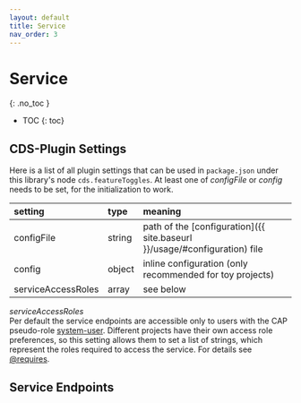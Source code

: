 ```yaml
---
layout: default
title: Service
nav_order: 3
---
```


<!-- prettier-ignore-start -->
# Service
{: .no_toc }
<!-- prettier-ignore-end -->

<!-- prettier-ignore -->
- TOC
{: toc}

## CDS-Plugin Settings

Here is a list of all plugin settings that can be used in `package.json` under this library's node
`cds.featureToggles`. At least one of _configFile_ or _config_ needs to be set, for the initialization to work.

| setting            | type   | meaning                                                                   |
| :----------------- | :----- | :------------------------------------------------------------------------ |
| configFile         | string | path of the [configuration]({{ site.baseurl }}/usage/#configuration) file |
| config             | object | inline configuration (only recommended for toy projects)                  |
| serviceAccessRoles | array  | see below                                                                 |

_serviceAccessRoles_<br>
Per default the service endpoints are accessible only to users with the CAP pseudo-role
[system-user](https://cap.cloud.sap/docs/guides/authorization#pseudo-roles). Different projects have their own access
role preferences, so this setting allows them to set a list of strings, which represent the roles required to access
the service. For details see [@requires](https://cap.cloud.sap/docs/guides/authorization#requires).

## Service Endpoints
